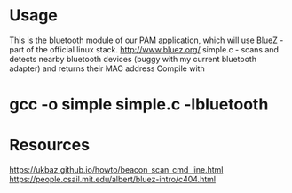 Usage
=====

This is the bluetooth module of our PAM application, which will use BlueZ - part of the official linux stack. http://www.bluez.org/
simple.c - scans and detects nearby bluetooth devices (buggy with my current bluetooth adapter) and returns their MAC address 
Compile with 
# gcc -o simple simple.c -lbluetooth



Resources
=========

https://ukbaz.github.io/howto/beacon_scan_cmd_line.html
https://people.csail.mit.edu/albert/bluez-intro/c404.html

